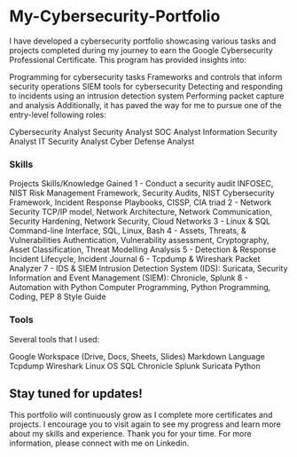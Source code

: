 # My-Cybersecurity-Portfolio

I have developed a cybersecurity portfolio showcasing various tasks and projects completed during my journey to earn the Google Cybersecurity Professional Certificate. This program has provided insights into:

Programming for cybersecurity tasks
Frameworks and controls that inform security operations
SIEM tools for cybersecurity
Detecting and responding to incidents using an intrusion detection system
Performing packet capture and analysis
Additionally, it has paved the way for me to pursue one of the entry-level following roles:

Cybersecurity Analyst
Security Analyst
SOC Analyst
Information Security Analyst
IT Security Analyst
Cyber Defense Analyst



### Skills
Projects	Skills/Knowledge Gained
1 - Conduct a security audit	INFOSEC, NIST Risk Management Framework, Security Audits, NIST Cybersecurity Framework, Incident Response Playbooks, CISSP, CIA triad
2 - Network Security	TCP/IP model, Network Architecture, Network Communication, Security Hardening, Network Security, Cloud Networks
3 - Linux & SQL	Command-line Interface, SQL, Linux, Bash
4 - Assets, Threats, & Vulnerabilities	Authentication,  Vulnerability assessment, Cryptography, Asset Classification, Threat Modelling Analysis
5 - Detection & Response	Incident Lifecycle, Incident Journal
6 - Tcpdump & Wireshark	Packet Analyzer
7 - IDS & SIEM	Intrusion Detection System (IDS): Suricata, Security Information and Event Management (SIEM): Chronicle, Splunk
8 - Automation with Python	Computer Programming, Python Programming, Coding, PEP 8 Style Guide


### Tools
Several tools that I used:

Google Workspace (Drive, Docs, Sheets, Slides)
Markdown Language
Tcpdump
Wireshark
Linux OS
SQL
Chronicle
Splunk
Suricata
Python

## Stay tuned for updates!

This portfolio will continuously grow as I complete more certificates and projects. I encourage you to visit again to see my progress and learn more about my skills and experience. Thank you for your time. For more information, please connect with me on Linkedin.
